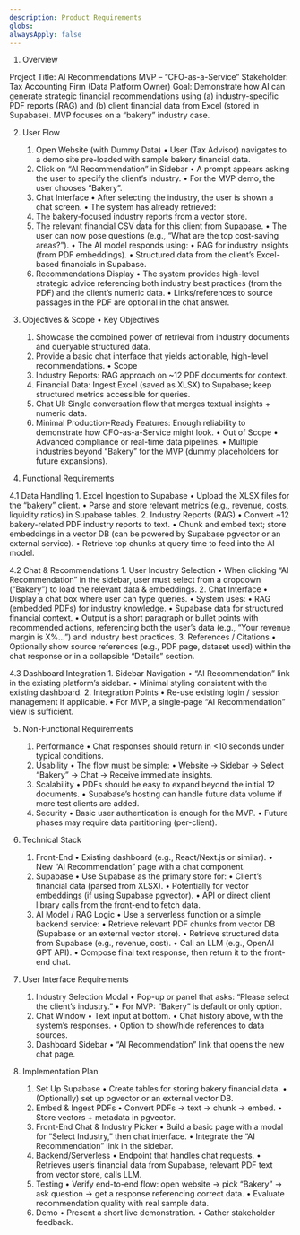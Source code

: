 ```yaml
---
description: Product Requirements
globs: 
alwaysApply: false
---
```


1. Overview

Project Title: AI Recommendations MVP – “CFO-as-a-Service”
Stakeholder: Tax Accounting Firm (Data Platform Owner)
Goal: Demonstrate how AI can generate strategic financial recommendations using (a) industry-specific PDF reports (RAG) and (b) client financial data from Excel (stored in Supabase). MVP focuses on a “bakery” industry case.

2. User Flow
	1.	Open Website (with Dummy Data)
	•	User (Tax Advisor) navigates to a demo site pre-loaded with sample bakery financial data.
	2.	Click on “AI Recommendation” in Sidebar
	•	A prompt appears asking the user to specify the client’s industry.
	•	For the MVP demo, the user chooses “Bakery”.
	3.	Chat Interface
	•	After selecting the industry, the user is shown a chat screen.
	•	The system has already retrieved:
	1.	The bakery-focused industry reports from a vector store.
	2.	The relevant financial CSV data for this client from Supabase.
	•	The user can now pose questions (e.g., “What are the top cost-saving areas?”).
	•	The AI model responds using:
	•	RAG for industry insights (from PDF embeddings).
	•	Structured data from the client’s Excel-based financials in Supabase.
	4.	Recommendations Display
	•	The system provides high-level strategic advice referencing both industry best practices (from the PDF) and the client’s numeric data.
	•	Links/references to source passages in the PDF are optional in the chat answer.

3. Objectives & Scope
	•	Key Objectives
	1.	Showcase the combined power of retrieval from industry documents and queryable structured data.
	2.	Provide a basic chat interface that yields actionable, high-level recommendations.
	•	Scope
	1.	Industry Reports: RAG approach on ~12 PDF documents for context.
	2.	Financial Data: Ingest Excel (saved as XLSX) to Supabase; keep structured metrics accessible for queries.
	3.	Chat UI: Single conversation flow that merges textual insights + numeric data.
	4.	Minimal Production-Ready Features: Enough reliability to demonstrate how CFO-as-a-Service might look.
	•	Out of Scope
	•	Advanced compliance or real-time data pipelines.
	•	Multiple industries beyond “Bakery” for the MVP (dummy placeholders for future expansions).

4. Functional Requirements

4.1 Data Handling
	1.	Excel Ingestion to Supabase
	•	Upload the XLSX files for the “bakery” client.
	•	Parse and store relevant metrics (e.g., revenue, costs, liquidity ratios) in Supabase tables.
	2.	Industry Reports (RAG)
	•	Convert ~12 bakery-related PDF industry reports to text.
	•	Chunk and embed text; store embeddings in a vector DB (can be powered by Supabase pgvector or an external service).
	•	Retrieve top chunks at query time to feed into the AI model.

4.2 Chat & Recommendations
	1.	User Industry Selection
	•	When clicking “AI Recommendation” in the sidebar, user must select from a dropdown (“Bakery”) to load the relevant data & embeddings.
	2.	Chat Interface
	•	Display a chat box where user can type queries.
	•	System uses:
	•	RAG (embedded PDFs) for industry knowledge.
	•	Supabase data for structured financial context.
	•	Output is a short paragraph or bullet points with recommended actions, referencing both the user’s data (e.g., “Your revenue margin is X%…”) and industry best practices.
	3.	References / Citations
	•	Optionally show source references (e.g., PDF page, dataset used) within the chat response or in a collapsible “Details” section.

4.3 Dashboard Integration
	1.	Sidebar Navigation
	•	“AI Recommendation” link in the existing platform’s sidebar.
	•	Minimal styling consistent with the existing dashboard.
	2.	Integration Points
	•	Re-use existing login / session management if applicable.
	•	For MVP, a single-page “AI Recommendation” view is sufficient.

5. Non-Functional Requirements
	1.	Performance
	•	Chat responses should return in <10 seconds under typical conditions.
	2.	Usability
	•	The flow must be simple:
	•	Website → Sidebar → Select “Bakery” → Chat → Receive immediate insights.
	3.	Scalability
	•	PDFs should be easy to expand beyond the initial 12 documents.
	•	Supabase’s hosting can handle future data volume if more test clients are added.
	4.	Security
	•	Basic user authentication is enough for the MVP.
	•	Future phases may require data partitioning (per-client).

6. Technical Stack
	1.	Front-End
	•	Existing dashboard (e.g., React/Next.js or similar).
	•	New “AI Recommendation” page with a chat component.
	2.	Supabase
	•	Use Supabase as the primary store for:
	•	Client’s financial data (parsed from XLSX).
	•	Potentially for vector embeddings (if using Supabase pgvector).
	•	API or direct client library calls from the front-end to fetch data.
	3.	AI Model / RAG Logic
	•	Use a serverless function or a simple backend service:
	•	Retrieve relevant PDF chunks from vector DB (Supabase or an external vector store).
	•	Retrieve structured data from Supabase (e.g., revenue, cost).
	•	Call an LLM (e.g., OpenAI GPT API).
	•	Compose final text response, then return it to the front-end chat.

7. User Interface Requirements
	1.	Industry Selection Modal
	•	Pop-up or panel that asks: “Please select the client’s industry.”
	•	For MVP: “Bakery” is default or only option.
	2.	Chat Window
	•	Text input at bottom.
	•	Chat history above, with the system’s responses.
	•	Option to show/hide references to data sources.
	3.	Dashboard Sidebar
	•	“AI Recommendation” link that opens the new chat page.

8. Implementation Plan
	1.	Set Up Supabase
	•	Create tables for storing bakery financial data.
	•	(Optionally) set up pgvector or an external vector DB.
	2.	Embed & Ingest PDFs
	•	Convert PDFs → text → chunk → embed.
	•	Store vectors + metadata in pgvector.
	3.	Front-End Chat & Industry Picker
	•	Build a basic page with a modal for “Select Industry,” then chat interface.
	•	Integrate the “AI Recommendation” link in the sidebar.
	4.	Backend/Serverless
	•	Endpoint that handles chat requests.
	•	Retrieves user’s financial data from Supabase, relevant PDF text from vector store, calls LLM.
	5.	Testing
	•	Verify end-to-end flow: open website → pick “Bakery” → ask question → get a response referencing correct data.
	•	Evaluate recommendation quality with real sample data.
	6.	Demo
	•	Present a short live demonstration.
	•	Gather stakeholder feedback.